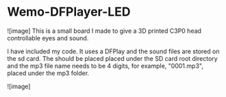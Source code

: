 # Wemo-DFPlayer-LED
![image]
This is a small board I made to give a 3D printed C3P0 head controllable eyes and sound.

I have included my code.  It uses a DFPlay and the sound files are stored on the sd card.  The should be placed placed under the SD card root directory and the mp3 file name needs to be 4 digits, for example, "0001.mp3", placed under the mp3 folder.








![image]

